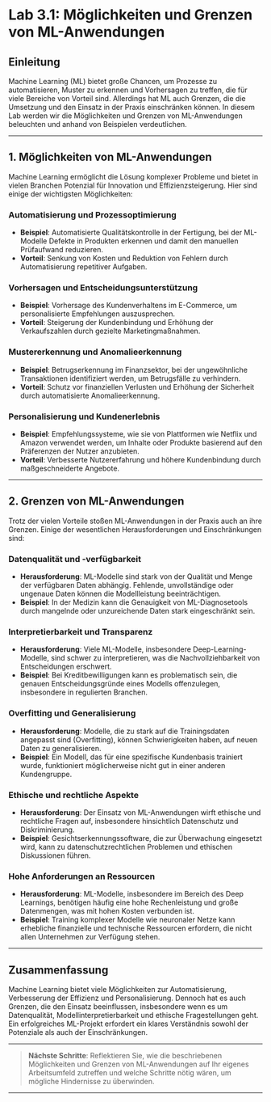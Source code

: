 # Lab 3.1: Möglichkeiten und Grenzen von ML-Anwendungen

## Einleitung
Machine Learning (ML) bietet große Chancen, um Prozesse zu automatisieren, Muster zu erkennen und Vorhersagen zu treffen, die für viele Bereiche von Vorteil sind. Allerdings hat ML auch Grenzen, die die Umsetzung und den Einsatz in der Praxis einschränken können. In diesem Lab werden wir die Möglichkeiten und Grenzen von ML-Anwendungen beleuchten und anhand von Beispielen verdeutlichen.

---

## 1. Möglichkeiten von ML-Anwendungen

Machine Learning ermöglicht die Lösung komplexer Probleme und bietet in vielen Branchen Potenzial für Innovation und Effizienzsteigerung. Hier sind einige der wichtigsten Möglichkeiten:

### Automatisierung und Prozessoptimierung
- **Beispiel**: Automatisierte Qualitätskontrolle in der Fertigung, bei der ML-Modelle Defekte in Produkten erkennen und damit den manuellen Prüfaufwand reduzieren.
- **Vorteil**: Senkung von Kosten und Reduktion von Fehlern durch Automatisierung repetitiver Aufgaben.

### Vorhersagen und Entscheidungsunterstützung
- **Beispiel**: Vorhersage des Kundenverhaltens im E-Commerce, um personalisierte Empfehlungen auszusprechen.
- **Vorteil**: Steigerung der Kundenbindung und Erhöhung der Verkaufszahlen durch gezielte Marketingmaßnahmen.

### Mustererkennung und Anomalieerkennung
- **Beispiel**: Betrugserkennung im Finanzsektor, bei der ungewöhnliche Transaktionen identifiziert werden, um Betrugsfälle zu verhindern.
- **Vorteil**: Schutz vor finanziellen Verlusten und Erhöhung der Sicherheit durch automatisierte Anomalieerkennung.

### Personalisierung und Kundenerlebnis
- **Beispiel**: Empfehlungssysteme, wie sie von Plattformen wie Netflix und Amazon verwendet werden, um Inhalte oder Produkte basierend auf den Präferenzen der Nutzer anzubieten.
- **Vorteil**: Verbesserte Nutzererfahrung und höhere Kundenbindung durch maßgeschneiderte Angebote.

---

## 2. Grenzen von ML-Anwendungen

Trotz der vielen Vorteile stoßen ML-Anwendungen in der Praxis auch an ihre Grenzen. Einige der wesentlichen Herausforderungen und Einschränkungen sind:

### Datenqualität und -verfügbarkeit
- **Herausforderung**: ML-Modelle sind stark von der Qualität und Menge der verfügbaren Daten abhängig. Fehlende, unvollständige oder ungenaue Daten können die Modellleistung beeinträchtigen.
- **Beispiel**: In der Medizin kann die Genauigkeit von ML-Diagnosetools durch mangelnde oder unzureichende Daten stark eingeschränkt sein.

### Interpretierbarkeit und Transparenz
- **Herausforderung**: Viele ML-Modelle, insbesondere Deep-Learning-Modelle, sind schwer zu interpretieren, was die Nachvollziehbarkeit von Entscheidungen erschwert.
- **Beispiel**: Bei Kreditbewilligungen kann es problematisch sein, die genauen Entscheidungsgründe eines Modells offenzulegen, insbesondere in regulierten Branchen.

### Overfitting und Generalisierung
- **Herausforderung**: Modelle, die zu stark auf die Trainingsdaten angepasst sind (Overfitting), können Schwierigkeiten haben, auf neuen Daten zu generalisieren.
- **Beispiel**: Ein Modell, das für eine spezifische Kundenbasis trainiert wurde, funktioniert möglicherweise nicht gut in einer anderen Kundengruppe.

### Ethische und rechtliche Aspekte
- **Herausforderung**: Der Einsatz von ML-Anwendungen wirft ethische und rechtliche Fragen auf, insbesondere hinsichtlich Datenschutz und Diskriminierung.
- **Beispiel**: Gesichtserkennungssoftware, die zur Überwachung eingesetzt wird, kann zu datenschutzrechtlichen Problemen und ethischen Diskussionen führen.

### Hohe Anforderungen an Ressourcen
- **Herausforderung**: ML-Modelle, insbesondere im Bereich des Deep Learnings, benötigen häufig eine hohe Rechenleistung und große Datenmengen, was mit hohen Kosten verbunden ist.
- **Beispiel**: Training komplexer Modelle wie neuronaler Netze kann erhebliche finanzielle und technische Ressourcen erfordern, die nicht allen Unternehmen zur Verfügung stehen.

---

## Zusammenfassung
Machine Learning bietet viele Möglichkeiten zur Automatisierung, Verbesserung der Effizienz und Personalisierung. Dennoch hat es auch Grenzen, die den Einsatz beeinflussen, insbesondere wenn es um Datenqualität, Modellinterpretierbarkeit und ethische Fragestellungen geht. Ein erfolgreiches ML-Projekt erfordert ein klares Verständnis sowohl der Potenziale als auch der Einschränkungen.

---

> **Nächste Schritte**: Reflektieren Sie, wie die beschriebenen Möglichkeiten und Grenzen von ML-Anwendungen auf Ihr eigenes Arbeitsumfeld zutreffen und welche Schritte nötig wären, um mögliche Hindernisse zu überwinden.

---

